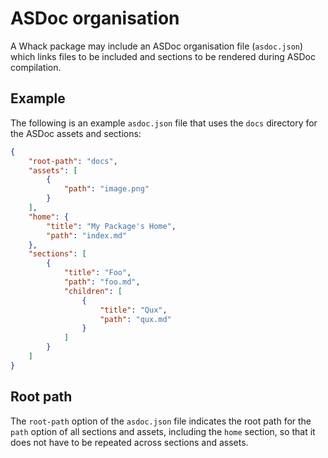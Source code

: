 # ASDoc organisation

A Whack package may include an ASDoc organisation file (`asdoc.json`) which links files to be included and sections to be rendered during ASDoc compilation.

## Example

The following is an example `asdoc.json` file that uses the `docs` directory for the ASDoc assets and sections:

```json
{
    "root-path": "docs",
    "assets": [
        {
            "path": "image.png"
        }
    ],
    "home": {
        "title": "My Package's Home",
        "path": "index.md"
    },
    "sections": [
        {
            "title": "Foo",
            "path": "foo.md",
            "children": [
                {
                    "title": "Qux",
                    "path": "qux.md"
                }
            ]
        }
    ]
}
```

## Root path

The `root-path` option of the `asdoc.json` file indicates the root path for the `path` option of all sections and assets, including the `home` section, so that it does not have to be repeated across sections and assets.